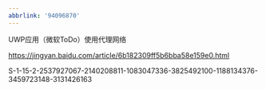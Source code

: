 ```yaml
---
abbrlink: '94096870'
---
```

UWP应用（微软ToDo）使用代理网络



https://jingyan.baidu.com/article/6b182309ff5b6bba58e159e0.html

S-1-15-2-2537927067-2140208811-1083047336-3825492100-1188134376-3459723148-3131426163